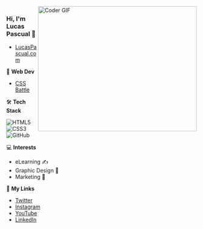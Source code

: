 <img align="right" src="https://github.com/rajaprerak/rajaprerak/blob/master/developer.gif" alt="Coder GIF" width="420" height="330">



### Hi, I'm Lucas Pascual 👋



- [LucasPascual.com](https://lucaspascual.com/)

🤖 **Web Dev**
- [CSS Battle](https://cssbattle.dev/player/xlucaspascual)
    
🛠 **Tech Stack**

![HTML5](https://img.shields.io/badge/-HTML5-000000?style=flat&logo=HTML5)
![CSS3](https://img.shields.io/badge/-CSS3-000000?style=flat&logo=CSS3)
![GitHub](https://img.shields.io/badge/-GitHub-000000?style=flat&logo=github&logoColor=FFFFFF)

💻 **Interests**
- eLearning ✍️
- Graphic Design 🧐
- Marketing 😬

🔗 **My Links**

- [Twitter](https://www.instagram.com/xlucaspascual/)
- [Instagram](https://www.instagram.com/xlucaspascual/)
- [YouTube](https://www.instagram.com/xlucaspascual/)
- [LinkedIn](https://www.linkedin.com/in/xlucaspascual/)
